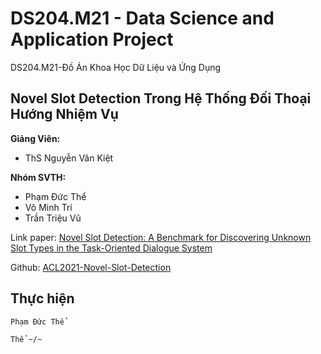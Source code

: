 # DS204.M21 - Data Science and Application Project
DS204.M21-Đồ Án Khoa Học Dữ Liệu và Ứng Dụng

## Novel Slot Detection Trong Hệ Thống Đối Thoại Hướng Nhiệm Vụ

**Giảng Viên:** 
- ThS Nguyễn Văn Kiệt



**Nhóm SVTH:**
- Phạm Đức Thể
- Võ Minh Trí
- Trần Triệu Vũ


Link paper: [Novel Slot Detection: A Benchmark for Discovering Unknown Slot Types in the Task-Oriented Dialogue System](https://arxiv.org/abs/2105.14313)

Github: [ACL2021-Novel-Slot-Detection](https://github.com/ChestnutWYN/ACL2021-Novel-Slot-Detection)












## Thực hiện

```
Phạm Đức Thể

Thể ~/~
```




